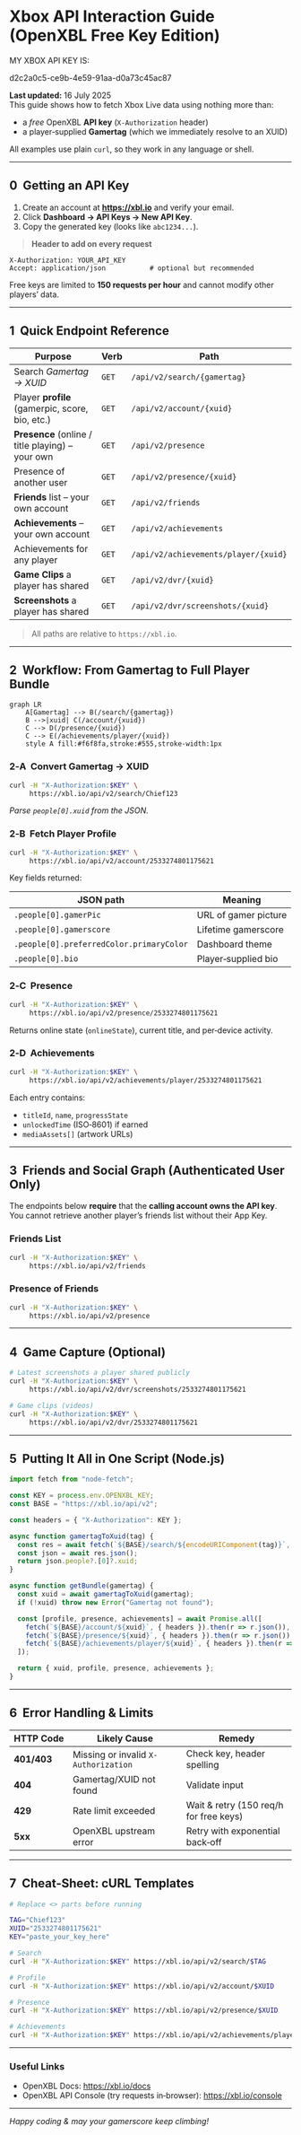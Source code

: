 # Xbox API Interaction Guide (OpenXBL Free Key Edition)


MY XBOX API KEY IS:

d2c2a0c5-ce9b-4e59-91aa-d0a73c45ac87




**Last updated:** 16 July 2025  
This guide shows how to fetch Xbox Live data using nothing more than:

* a *free* OpenXBL **API key** (`X-Authorization` header)  
* a player‑supplied **Gamertag** (which we immediately resolve to an XUID)

All examples use plain `curl`, so they work in any language or shell.

---

## 0  Getting an API Key

1. Create an account at **<https://xbl.io>** and verify your email.  
2. Click **Dashboard → API Keys → New API Key**.  
3. Copy the generated key (looks like `abc1234...`).  

> **Header to add on every request**

```
X-Authorization: YOUR_API_KEY
Accept: application/json           # optional but recommended
```

Free keys are limited to **150 requests per hour** and cannot modify
other players’ data.

---

## 1  Quick Endpoint Reference

| Purpose | Verb | Path |
|---------|------|------|
| Search *Gamertag → XUID* | `GET` | `/api/v2/search/{gamertag}` |
| Player **profile** (gamerpic, score, bio, etc.) | `GET` | `/api/v2/account/{xuid}` |
| **Presence** (online / title playing) – your own | `GET` | `/api/v2/presence` |
| Presence of another user | `GET` | `/api/v2/presence/{xuid}` |
| **Friends** list – your own account | `GET` | `/api/v2/friends` |
| **Achievements** – your own account | `GET` | `/api/v2/achievements` |
| Achievements for any player | `GET` | `/api/v2/achievements/player/{xuid}` |
| **Game Clips** a player has shared | `GET` | `/api/v2/dvr/{xuid}` |
| **Screenshots** a player has shared | `GET` | `/api/v2/dvr/screenshots/{xuid}` |

> All paths are relative to `https://xbl.io`.

---

## 2  Workflow: From Gamertag to Full Player Bundle

```mermaid
graph LR
    A[Gamertag] --> B(/search/{gamertag})
    B -->|xuid| C(/account/{xuid})
    C --> D(/presence/{xuid})
    C --> E(/achievements/player/{xuid})
    style A fill:#f6f8fa,stroke:#555,stroke-width:1px
```

### 2‑A  Convert **Gamertag → XUID**

```bash
curl -H "X-Authorization:$KEY" \
     https://xbl.io/api/v2/search/Chief123
```

*Parse `people[0].xuid` from the JSON.*

### 2‑B  Fetch Player Profile

```bash
curl -H "X-Authorization:$KEY" \
     https://xbl.io/api/v2/account/2533274801175621
```

Key fields returned:

| JSON path | Meaning |
|-----------|---------|
| `.people[0].gamerPic` | URL of gamer picture |
| `.people[0].gamerscore` | Lifetime gamerscore |
| `.people[0].preferredColor.primaryColor` | Dashboard theme |
| `.people[0].bio` | Player‑supplied bio |

### 2‑C  Presence

```bash
curl -H "X-Authorization:$KEY" \
     https://xbl.io/api/v2/presence/2533274801175621
```

Returns online state (`onlineState`), current title, and per‑device
activity.

### 2‑D  Achievements

```bash
curl -H "X-Authorization:$KEY" \
     https://xbl.io/api/v2/achievements/player/2533274801175621
```

Each entry contains:

* `titleId`, `name`, `progressState`
* `unlockedTime` (ISO‑8601) if earned
* `mediaAssets[]` (artwork URLs)

---

## 3  Friends and Social Graph (Authenticated User Only)

The endpoints below **require** that the **calling account owns the API
key**. You cannot retrieve another player’s friends list without their
App Key.

### Friends List

```bash
curl -H "X-Authorization:$KEY" \
     https://xbl.io/api/v2/friends
```

### Presence of Friends

```bash
curl -H "X-Authorization:$KEY" \
     https://xbl.io/api/v2/presence
```

---

## 4  Game Capture (Optional)

```bash
# Latest screenshots a player shared publicly
curl -H "X-Authorization:$KEY" \
     https://xbl.io/api/v2/dvr/screenshots/2533274801175621

# Game clips (videos)
curl -H "X-Authorization:$KEY" \
     https://xbl.io/api/v2/dvr/2533274801175621
```

---

## 5  Putting It All in One Script (Node.js)

```js
import fetch from "node-fetch";

const KEY = process.env.OPENXBL_KEY;
const BASE = "https://xbl.io/api/v2";

const headers = { "X-Authorization": KEY };

async function gamertagToXuid(tag) {
  const res = await fetch(`${BASE}/search/${encodeURIComponent(tag)}`, { headers });
  const json = await res.json();
  return json.people?.[0]?.xuid;
}

async function getBundle(gamertag) {
  const xuid = await gamertagToXuid(gamertag);
  if (!xuid) throw new Error("Gamertag not found");

  const [profile, presence, achievements] = await Promise.all([
    fetch(`${BASE}/account/${xuid}`, { headers }).then(r => r.json()),
    fetch(`${BASE}/presence/${xuid}`, { headers }).then(r => r.json()),
    fetch(`${BASE}/achievements/player/${xuid}`, { headers }).then(r => r.json())
  ]);

  return { xuid, profile, presence, achievements };
}
```

---

## 6  Error Handling & Limits

| HTTP Code | Likely Cause | Remedy |
|-----------|-------------|--------|
| **401/403** | Missing or invalid `X-Authorization` | Check key, header spelling |
| **404** | Gamertag/XUID not found | Validate input |
| **429** | Rate limit exceeded | Wait & retry (150 req/h for free keys) |
| **5xx** | OpenXBL upstream error | Retry with exponential back‑off |

---

## 7  Cheat‑Sheet: cURL Templates

```bash
# Replace <> parts before running

TAG="Chief123"
XUID="2533274801175621"
KEY="paste_your_key_here"

# Search
curl -H "X-Authorization:$KEY" https://xbl.io/api/v2/search/$TAG

# Profile
curl -H "X-Authorization:$KEY" https://xbl.io/api/v2/account/$XUID

# Presence
curl -H "X-Authorization:$KEY" https://xbl.io/api/v2/presence/$XUID

# Achievements
curl -H "X-Authorization:$KEY" https://xbl.io/api/v2/achievements/player/$XUID
```

---

### Useful Links

* OpenXBL Docs: <https://xbl.io/docs>  
* OpenXBL API Console (try requests in‑browser): <https://xbl.io/console>

---

*Happy coding & may your gamerscore keep climbing!*  
